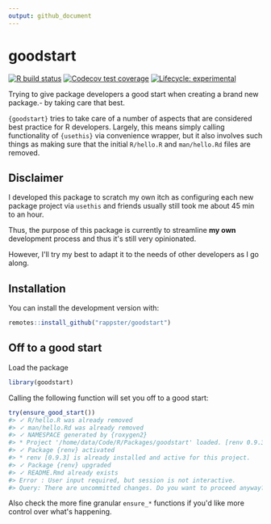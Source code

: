 ```yaml
---
output: github_document
---
```


<!-- README.md is generated from README.Rmd. Please edit that file -->



# goodstart

<!-- badges: start -->
[![R build status](https://github.com/rappster/goodstart/workflows/R-CMD-check/badge.svg)](https://github.com/rappster/goodstart/actions)
[![Codecov test coverage](https://codecov.io/gh/rappster/goodstart/branch/master/graph/badge.svg)](https://codecov.io/gh/rappster/goodstart?branch=master)
[![Lifecycle: experimental](https://img.shields.io/badge/lifecycle-experimental-orange.svg)](https://www.tidyverse.org/lifecycle/#experimental)
<!-- badges: end -->

Trying to give package developers a good start when creating a brand new
package.- by taking care that best.

`{goodstart}` tries to take care of a number of aspects that are considered best
practice for R developers. Largely, this means simply calling functionality of
`{usethis}` via convenience wrapper, but it also involves such things as making
sure that the initial `R/hello.R` and `man/hello.Rd` files are removed.

## Disclaimer

I developed this package to scratch my own itch as configuring each new package
project via `usethis` and friends usually still took me about 45 min to an hour.

Thus, the purpose of this package is currently to streamline **my own**
development process and thus it's still very opinionated.

However, I'll try my best to adapt it to the needs of other developers as I go
along.

## Installation

You can install the development version with:


```r
remotes::install_github("rappster/goodstart")
```

## Off to a good start

Load the package


```r
library(goodstart)
```

Calling the following function will set you off to a good start:


```r
try(ensure_good_start())
#> ✓ R/hello.R was already removed
#> ✓ man/hello.Rd was already removed
#> ✓ NAMESPACE generated by {roxygen2}
#> * Project '/home/data/Code/R/Packages/goodstart' loaded. [renv 0.9.3]
#> ✓ Package {renv} activated
#> * renv [0.9.3] is already installed and active for this project.
#> ✓ Package {renv} upgraded
#> ✓ README.Rmd already exists
#> Error : User input required, but session is not interactive.
#> Query: There are uncommitted changes. Do you want to proceed anyway?
```

Also check the more fine granular `ensure_*` functions if you'd like more control over what's happening.
